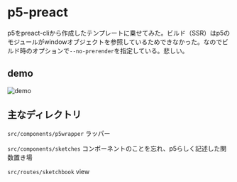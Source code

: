 # p5-preact
p5をpreact-cliから作成したテンプレートに乗せてみた。ビルド（SSR）はp5のモジュールがwindowオブジェクトを参照しているためできなかった。なのでビルド時のオプションで`--no-prerender`を指定している。悲しい。

## demo

![demo](https://user-images.githubusercontent.com/40803799/145072506-22ed5f34-0bde-4ffd-87d0-389215432a93.gif)

## 主なディレクトリ
`src/components/p5wrapper` ラッパー

`src/components/sketches` コンポーネントのことを忘れ、p5らしく記述した関数置き場

`src/routes/sketchbook` view


